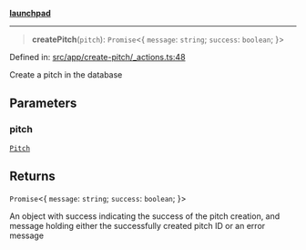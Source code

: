 [**launchpad**](index.md)

***

> **createPitch**(`pitch`): `Promise`\<\{ `message`: `string`; `success`: `boolean`; \}\>

Defined in: [src/app/create-pitch/\_actions.ts:48](https://github.com/victorbratov/launchpad/blob/d1815ef1a573b42ac1f231f3f3d6617bddce6dbe/src/app/create-pitch/_actions.ts#L48)

Create a pitch in the database

## Parameters

### pitch

[`Pitch`](app.create-pitch._actions.Interface.Pitch.md)

## Returns

`Promise`\<\{ `message`: `string`; `success`: `boolean`; \}\>

An object with success indicating the success of the pitch creation, and message holding either the successfully created pitch ID or an error message
